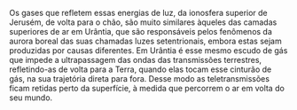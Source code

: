﻿Os gases que refletem essas energias de luz, da ionosfera superior de Jerusém, de volta para o chão, são muito similares àqueles das camadas superiores de ar em Urântia, que são responsáveis pelos fenômenos da aurora boreal das suas chamadas luzes setentrionais, embora estas sejam produzidas por causas diferentes. Em Urântia é esse mesmo escudo de gás que impede a ultrapassagem das ondas das transmissões terrestres, refletindo-as de volta para a Terra, quando elas tocam esse cinturão de gás, na sua trajetória direta para fora. Desse modo as teletransmissões ficam retidas perto da superfície, à medida que percorrem o ar em volta do seu mundo.